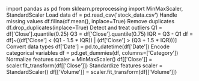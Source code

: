 import pandas as pd
from sklearn.preprocessing import MinMaxScaler, StandardScaler
Load data
df = pd.read_csv('stock_data.csv')
Handle missing values
df.fillna(df.mean(), inplace=True)
Remove duplicates
df.drop_duplicates(inplace=True)
Detect and treat outliers
Q1 = df['Close'].quantile(0.25)
Q3 = df['Close'].quantile(0.75)
IQR = Q3 - Q1
df = df[~((df['Close'] < (Q1 - 1.5 * IQR)) | (df['Close'] > (Q3 + 1.5 * IQR)))]
Convert data types
df['Date'] = pd.to_datetime(df['Date'])
Encode categorical variables
df = pd.get_dummies(df, columns=['Category'])
Normalize features
scaler = MinMaxScaler()
df[['Close']] = scaler.fit_transform(df[['Close']])
Standardize features
scaler = StandardScaler()
df[['Volume']] = scaler.fit_transform(df[['Volume']])
